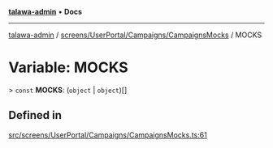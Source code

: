 [**talawa-admin**](../../../../../README.md) • **Docs**

***

[talawa-admin](../../../../../modules.md) / [screens/UserPortal/Campaigns/CampaignsMocks](../README.md) / MOCKS

# Variable: MOCKS

\> `const` **MOCKS**: (`object` \| `object`)[]

## Defined in

[src/screens/UserPortal/Campaigns/CampaignsMocks.ts:61](https://github.com/PalisadoesFoundation/talawa-admin/blob/7a991b3aa824070bd53d6367f1ce7f072321af88/src/screens/UserPortal/Campaigns/CampaignsMocks.ts#L61)
